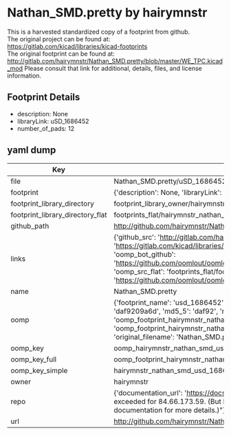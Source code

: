 # Nathan_SMD.pretty by hairymnstr  
This is a harvested standardized copy of a footprint from github.  
The original project can be found at:  
https://gitlab.com/kicad/libraries/kicad-footprints  
The original footprint can be found at:
http://gitlab.com/hairymnstr/Nathan_SMD.pretty/blob/master/WE_TPC.kicad_mod
Please consult that link for additional, details, files, and license information.  
## Footprint Details
* description: None  
* libraryLink: uSD_1686452  
* number_of_pads: 12  
## yaml dump  
| Key | Value |  
| --- | --- |  
| file | Nathan_SMD.pretty/uSD_1686452.kicad_mod |  
| footprint | {'description': None, 'libraryLink': 'uSD_1686452', 'number_of_pads': 12} |  
| footprint_library_directory | footprint_library_owner/hairymnstr_Nathan_SMD.pretty |  
| footprint_library_directory_flat | footprints_flat/hairymnstr_nathan_smd_usd_1686452/working |  
| github_path | http://github.com/hairymnstr/Nathan_SMD.pretty/blob/master/uSD_1686452.kicad_mod |  
| links | {'github_src': 'http://gitlab.com/hairymnstr/Nathan_SMD.pretty/blob/master/WE_TPC.kicad_mod', 'github_src_repo': 'https://gitlab.com/kicad/libraries/kicad-footprints', 'oomp_bot': 'footprints/hairymnstr_nathan_smd_usd_1686452/working', 'oomp_bot_github': 'https://github.com/oomlout/oomlout_oomp_footprint_bot/tree/main/footprints/hairymnstr_nathan_smd_usd_1686452/working', 'oomp_src_flat': 'footprints_flat/footprints_flat/hairymnstr_nathan_smd_usd_1686452/working', 'oomp_src_flat_github': 'https://github.com/oomlout/oomlout_oomp_footprint_src/tree/main/footprints_flat/hairymnstr_nathan_smd_usd_1686452/working'} |  
| name | Nathan_SMD.pretty |  
| oomp | {'footprint_name': 'usd_1686452', 'library_name': 'nathan_smd', 'md5': 'daf9209a6d1c1b93c43f6d0504757554', 'md5_10': 'daf9209a6d', 'md5_5': 'daf92', 'md5_6': 'daf920', 'oomp_key': 'oomp_hairymnstr_nathan_smd_usd_1686452', 'oomp_key_extra': 'oomp_footprint_hairymnstr_nathan_smd_usd_1686452', 'oomp_key_full': 'oomp_footprint_hairymnstr_nathan_smd_usd_1686452_daf920', 'oomp_key_simple': 'hairymnstr_nathan_smd_usd_1686452', 'original_filename': 'Nathan_SMD.pretty/uSD_1686452.kicad_mod', 'owner_name': 'hairymnstr'} |  
| oomp_key | oomp_hairymnstr_nathan_smd_usd_1686452 |  
| oomp_key_full | oomp_footprint_hairymnstr_nathan_smd_usd_1686452 |  
| oomp_key_simple | hairymnstr_nathan_smd_usd_1686452 |  
| owner | hairymnstr |  
| repo | {'documentation_url': 'https://docs.github.com/rest/overview/resources-in-the-rest-api#rate-limiting', 'message': "API rate limit exceeded for 84.66.173.59. (But here's the good news: Authenticated requests get a higher rate limit. Check out the documentation for more details.)"} |  
| url | http://github.com/hairymnstr/Nathan_SMD.pretty |  

